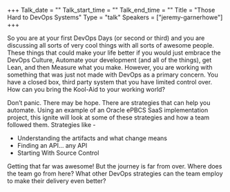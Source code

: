 +++
Talk_date = ""
Talk_start_time = ""
Talk_end_time = ""
Title = "Those Hard to DevOps Systems"
Type = "talk"
Speakers = ["jeremy-garnerhowe"]
+++

So you are at your first DevOps Days (or second or third) and you are discussing all sorts of very cool things with all sorts of awesome people. These things that could make your life better if you would just embrace the DevOps Culture, Automate your development (and all of the things), get Lean, and then Measure what you make. However, you are working with something that was just not made with DevOps as a primary concern.  You have a closed box, third party system that you have limited control over. How can you bring the Kool-Aid to your working world?

Don’t panic. There may be hope. There are strategies that can help you automate. Using an example of an Oracle ePBCS SaaS implementation project, this ignite will look at some of these strategies and how a team followed them. Strategies like -

* Understanding the artifacts and what change means
* Finding an API… any API
* Starting With Source Control

Getting that far was awesome! But the journey is far from over. Where does the team go from here? What other DevOps strategies can the team employ to make their delivery even better?